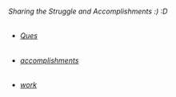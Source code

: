 
###### Sharing the Struggle and Accomplishments :) :D 


- ###### [Ques](https://github.com/anuragambuja/sharing/tree/master/Ques)


- ###### [accomplishments](https://github.com/anuragambuja/sharing/tree/master/accomplishments)


- ###### [work](https://github.com/anuragambuja/sharing/tree/master/work)
